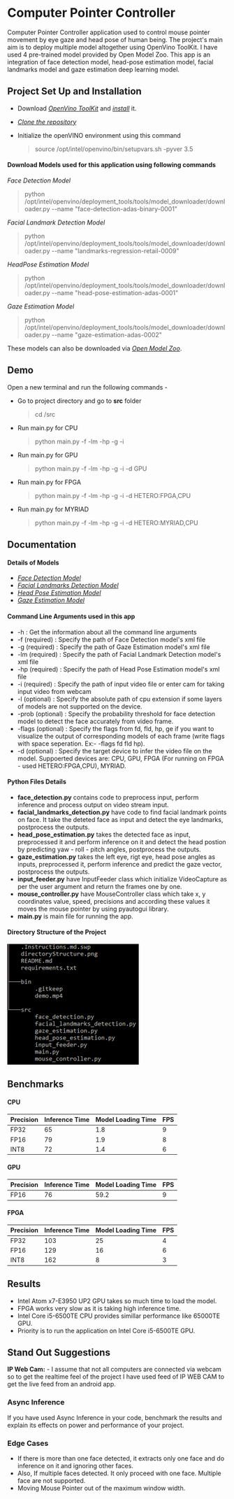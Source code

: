 # Computer Pointer Controller

Computer Pointer Controller application used to control mouse pointer movement by eye gaze and head pose of human being. The project's main aim is to deploy multiple model altogether using OpenVino ToolKit. I have used 4 pre-trained model provided by Open Model Zoo. This app is an integration of face detection model, head-pose estimation model, facial landmarks model and gaze estimation deep learning model.

## Project Set Up and Installation
- Download *[OpenVino ToolKit](https://software.intel.com/content/www/us/en/develop/tools/openvino-toolkit/choose-download.html)* and *[install](https://docs.openvinotoolkit.org/latest/_docs_install_guides_installing_openvino_linux.html)* it.

- *[Clone the repository]()*

- Initialize the openVINO environment using this command
  >source /opt/intel/openvino/bin/setupvars.sh -pyver 3.5

#### Download Models used for this application using following commands

*Face Detection Model*
>python /opt/intel/openvino/deployment_tools/tools/model_downloader/downloader.py --name "face-detection-adas-binary-0001"

*Facial Landmark Detection Model*
>python /opt/intel/openvino/deployment_tools/tools/model_downloader/downloader.py --name "landmarks-regression-retail-0009"

*HeadPose Estimation Model*
>python /opt/intel/openvino/deployment_tools/tools/model_downloader/downloader.py --name "head-pose-estimation-adas-0001"

*Gaze Estimation Model*
>python /opt/intel/openvino/deployment_tools/tools/model_downloader/downloader.py --name "gaze-estimation-adas-0002"

These models can also be downloaded via *[Open Model Zoo](https://download.01.org/opencv/2020/openvinotoolkit/2020.1/open_model_zoo/models_bin/1/)*.

## Demo
Open a new terminal and run the following commands -
- Go to project directory and go to <strong>src</strong> folder
    > cd <project-repo-path>/src

- Run main.py for CPU
    >python main.py -f <Path of xml file of face detection model> 
    >-lm <Path of xml file of facial landmarks detection model> 
    >-hp <Path of xml file of head pose estimation model> 
    >-g <Path of xml file of gaze estimation model> 
    >-i <Path of input video file or enter cam for taking input video from webcam> 

- Run main.py for GPU
    >python main.py -f <Path of xml file of face detection model> 
    >-lm <Path of xml file of facial landmarks detection model> 
    >-hp <Path of xml file of head pose estimation model> 
    >-g <Path of xml file of gaze estimation model> 
    >-i <Path of input video file or enter cam for taking input video from webcam> 
    >-d GPU

- Run main.py for FPGA
    >python main.py -f <Path of xml file of face detection model> 
    >-lm <Path of xml file of facial landmarks detection model> 
    >-hp <Path of xml file of head pose estimation model> 
    >-g <Path of xml file of gaze estimation model> 
    >-i <Path of input video file or enter cam for taking input video from webcam> 
    >-d HETERO:FPGA,CPU

- Run main.py for MYRIAD
    >python main.py -f <Path of xml file of face detection model> 
    >-lm <Path of xml file of facial landmarks detection model> 
    >-hp <Path of xml file of head pose estimation model> 
    >-g <Path of xml file of gaze estimation model> 
    >-i <Path of input video file or enter cam for taking input video from webcam> 
    >-d HETERO:MYRIAD,CPU

## Documentation
#### Details of Models
- *[Face Detection Model](https://docs.openvinotoolkit.org/latest/_models_intel_face_detection_adas_binary_0001_description_face_detection_adas_binary_0001.html)*
- *[Facial Landmarks Detection Model](https://docs.openvinotoolkit.org/latest/_models_intel_landmarks_regression_retail_0009_description_landmarks_regression_retail_0009.html)*
- *[Head Pose Estimation Model](https://docs.openvinotoolkit.org/latest/_models_intel_head_pose_estimation_adas_0001_description_head_pose_estimation_adas_0001.html)*
- *[Gaze Estimation Model](https://docs.openvinotoolkit.org/latest/_models_intel_gaze_estimation_adas_0002_description_gaze_estimation_adas_0002.html)*

#### Command Line Arguments used in this app
- -h : Get the information about all the command line arguments
- -f (required) : Specify the path of Face Detection model's xml file
- -g (required) : Specify the path of Gaze Estimation model's xml file
- -lm (required) : Specify the path of Facial Landmark Detection model's xml file
- -hp (required) : Specify the path of Head Pose Estimation model's xml file
- -i (required) : Specify the path of input video file or enter cam for taking input video from webcam
- -l (optional) : Specify the absolute path of cpu extension if some layers of models are not supported on the device.
- -prob (optional) : Specify the probability threshold for face detection model to detect the face accurately from video frame.
- -flags (optional) : Specify the flags from fd, fld, hp, ge if you want to visualize the output of corresponding models of each frame (write flags with space seperation. Ex:- -flags fd fld hp).
- -d (optional) : Specify the target device to infer the video file on the model. Suppoerted devices are: CPU, GPU, FPGA (For running on FPGA - used HETERO:FPGA,CPU), MYRIAD.

#### Python Files Details
- **face_detection.py** contains code to preprocess input, perform inference and process output on video stream input.
- **facial_landmarks_detection.py** have code to find facial landmark points on face. It take the deteted face as input and detect the eye landmarks, postprocess the outputs.
- **head_pose_estimation.py** takes the detected face as input, preprocessed it and perform inference on it and detect the head postion by predicting yaw - roll - pitch angles, postprocess the outputs.
- **gaze_estimation.py** takes the left eye, rigt eye, head pose angles as inputs, preprocessed it, perform inference and predict the gaze vector, postprocess the outputs.
- **input_feeder.py** have InputFeeder class which initialize VideoCapture as per the user argument and return the frames one by one.
- **mouse_controller.py** have MouseController class which take x, y coordinates value, speed, precisions and according these values it moves the mouse pointer by using pyautogui library.
- **main.py** is main file for running the app.

#### Directory Structure of the Project
![picture](directoryStructure.png)

## Benchmarks
#### CPU
| Precision      | Inference Time | Model Loading Time | FPS |
| -------------- | -------------- | ------------------ | --- |
| FP32           | 65             | 1.8                | 9   |
| FP16           | 79             | 1.9                | 8   |
| INT8           | 72             | 1.4                | 6   |

#### GPU
| Precision      | Inference Time | Model Loading Time | FPS |
| -------------- | -------------- | ------------------ | --- |
| FP16           | 76             | 59.2               | 9   |

#### FPGA
| Precision      | Inference Time | Model Loading Time | FPS |
| -------------- | -------------- | ------------------ | --- |
| FP32           | 103            | 25                 | 4   |
| FP16           | 129            | 16                 | 6   |
| INT8           | 162            | 8                  | 3   |

## Results
- Intel Atom x7-E3950 UP2 GPU takes so much time to load the model.
- FPGA works very slow as it is taking high inference time.
- Intel Core i5-6500TE CPU provides simillar performance like 65000TE GPU.
- Priority is to run the application on Intel Core i5-6500TE GPU.

## Stand Out Suggestions
**IP Web Cam:** - I assume that not all computers are connected via webcam so to get the realtime feel of the project I have used feed of IP WEB CAM to get the live feed from an android app.

### Async Inference
If you have used Async Inference in your code, benchmark the results and explain its effects on power and performance of your project.

### Edge Cases
- If there is more than one face detected, it extracts only one face and do inference on it and ignoring other faces.
- Also, If multiple faces detected. It only proceed with one face. Multiple face are not supported.
- Moving Mouse Pointer out of the maximum window width.
